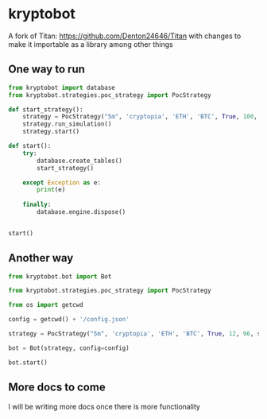 # kryptobot

A fork of Titan: https://github.com/Denton24646/Titan with changes to make it importable as a library among other things

## One way to run

```python
from kryptobot import database
from kryptobot.strategies.poc_strategy import PocStrategy

def start_strategy():
    strategy = PocStrategy("5m", 'cryptopia', 'ETH', 'BTC', True, 100, 700,  sim_balance=10)
    strategy.run_simulation()
    strategy.start()

def start():
    try:
        database.create_tables()
        start_strategy()

    except Exception as e:
        print(e)
    
    finally:
        database.engine.dispose()


start()
```

## Another way

```python
from kryptobot.bot import Bot

from kryptobot.strategies.poc_strategy import PocStrategy

from os import getcwd

config = getcwd() + '/config.json'

strategy = PocStrategy("5m", 'cryptopia', 'ETH', 'BTC', True, 12, 96, sim_balance=10)

bot = Bot(strategy, config=config)

bot.start()

```



## More docs to come

I will be writing more docs once there is more functionality
